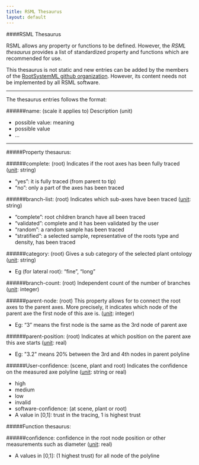 ```yaml
---
title: RSML Thesaurus
layout: default
---
```



####RSML Thesaurus

RSML allows any property or functions to be defined. However, the *RSML thesaurus* provides a list of standardized property and functions which are recommended for use.

This thesaurus is not static and new entries can be added by the members of the [RootSystemML github organization][RSML org]. However, its content needs not be implemented by all RSML software.

[RSML org]: https://github.com/RootSystemML


--------
The thesaurus entries follows the format:

######name: (scale it applies to)
Description (unit)

 - possible value: meaning
 - possible value
 - ...
--------

#####Property thesaurus:

######complete: (root)
Indicates if the root axes has been fully traced ([unit][]: string)

 - “yes”: it is fully traced (from parent to tip)
 - “no”: only a part of the axes has been traced
 
######branch-list: (root)
Indicates which sub-axes have been traced ([unit][]: string)

 - “complete”: root children branch have all been traced
 - “validated”: complete and it has been validated by the user
 - “random”: a random sample has been traced
 - “stratified”: a selected sample, representative of the roots type and density, has been traced
 
######category: (root)
Gives a sub category of the selected plant ontology ([unit][]: string)

 - Eg (for lateral root): “fine”, “long”
 
######branch-count: (root)
Independent count of the number of branches ([unit][]: integer)

######parent-node: (root)
This property allows for to connect the root axes to the parent axes. More precisely, it indicates which node of the parent axe the first node of this axe is. ([unit][]: integer)

 - Eg: “3” means the first node is the same as the 3rd node of parent axe
 
######parent-position: (root)
Indicates at which position on the parent axe this axe starts ([unit][]: real)

 - Eg: "3.2" means 20% between the 3rd and 4th nodes in parent polyline

######User-confidence: (scene, plant and root)
Indicates the confidence on the measured axe polyline ([unit][]: string or real)

 - high
 - medium
 - low
 - invalid
 - software-confidence: (at scene, plant or root)
 - A value in [0,1]: trust in the tracing, 1 is highest trust
 
#####Function thesaurus:

######confidence:
confidence in the root node position or other measurements such as diameter ([unit][]: real)

 - A values in \[0,1\]: (1 highest trust) for all node of the polyline

[unit]: units
